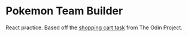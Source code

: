 # Pokemon Team Builder

React practice. Based off the [shopping cart task](https://www.theodinproject.com/lessons/node-path-react-new-shopping-cart) from The Odin Project.